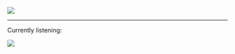![](http://github-profile-summary-cards.vercel.app/api/cards/profile-details?username=fokusdotid&theme=dracula)
___

<p>Currently listening:</p>

![](https://spotify-github-profile.vercel.app/api/view.svg?uid=31jlxhrwmfioxnorylcazb44ifwy&cover_image=false&theme=default&show_offline=true&background_color=121212&bar_color=53b14f&bar_color_cover=false&background_color=121212&bar_color=53b14f&bar_color_cover=true)

</div>
